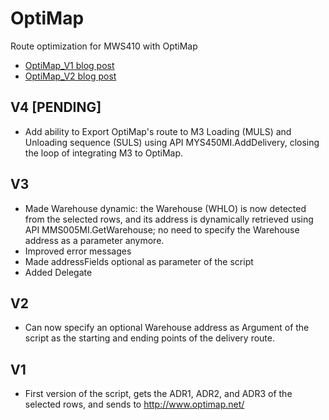 # OptiMap
Route optimization for MWS410 with OptiMap

* [OptiMap_V1 blog post](https://m3ideas.org/2012/10/04/route-optimization-for-mws410-with-optimap/)
* [OptiMap_V2 blog post](https://m3ideas.org/2013/03/08/optimap_v2/)

## V4 [PENDING]
* Add ability to Export OptiMap's route to M3 Loading (MULS) and Unloading sequence (SULS) using API MYS450MI.AddDelivery, closing the loop of integrating M3 to OptiMap.

## V3
* Made Warehouse dynamic: the Warehouse (WHLO) is now detected from the selected rows, and its address is dynamically retrieved using API MMS005MI.GetWarehouse; no need to specify the Warehouse address as a parameter anymore.
* Improved error messages
* Made addressFields optional as parameter of the script
* Added Delegate

## V2
* Can now specify an optional Warehouse address as Argument of the script as the starting and ending points of the delivery route.

## V1
* First version of the script, gets the ADR1, ADR2, and ADR3 of the selected rows, and sends to http://www.optimap.net/
